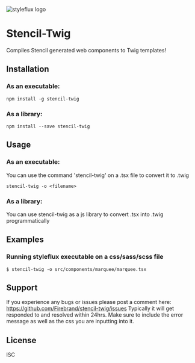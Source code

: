![styleflux logo](https://raw.githubusercontent.com/Firebrand/stencil-twig/master/logo.png)

# Stencil-Twig

Compiles Stencil generated web components to Twig templates!

## Installation

### As an executable:

```
npm install -g stencil-twig
```

### As a library:

```
npm install --save stencil-twig
```


## Usage

### As an executable:

You can use the command 'stencil-twig' on a .tsx file to convert it to .twig

```
stencil-twig -o <filename>
```

### As a library:

You can use stencil-twig as a js library to convert .tsx into .twig programmatically



## Examples

### Running styleflux executable on a css/sass/scss file

```
$ stencil-twig -o src/components/marquee/marquee.tsx
```

## Support

If you experience any bugs or issues please post a comment here:  <https://github.com/Firebrand/stencil-twig/issues>
Typically it will get responded to and resolved within 24hrs.
Make sure to include the error message as well as the css you are inputting into it.

## License

ISC
